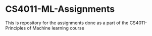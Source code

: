 # CS4011-ML-Assignments

This is repository for the assignments done as a part of the CS4011- Principles of Machine learning course
